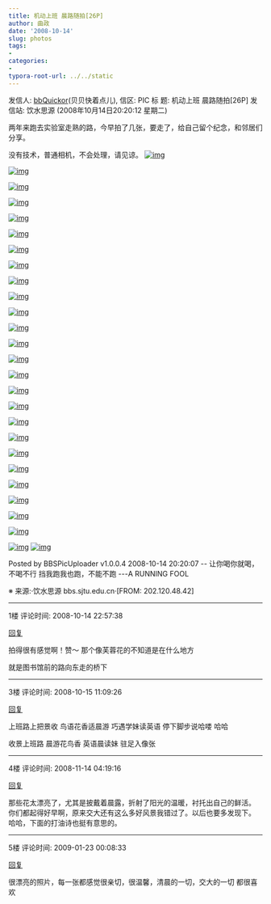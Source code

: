 ```yaml
---
title: 机动上班 晨路随拍[26P]
author: 曲政
date: '2008-10-14'
slug: photos
tags:
- 
categories:
- 
typora-root-url: ../../static
---
```


发信人: [bbQuickor](http://bbs.sjtu.edu.cn/bbsqry?userid=bbQuickor)(贝贝快着点儿), 信区: PIC
标 题: 机动上班 晨路随拍[26P]
发信站: 饮水思源 (2008年10月14日20:20:12 星期二)

两年来跑去实验室走熟的路，今早拍了几张，要走了，给自己留个纪念，和邻居们分享。

没有技术，普通相机，不会处理，请见谅。
[![img](http://bbs.sjtu.edu.cn/file/PIC/122398680484362.jpg?pt=5&ek=1&kp=1&sce=0-12-12)](http://bbs.sjtu.edu.cn/file/PIC/122398680484362.jpg)

[![img](http://bbs.sjtu.edu.cn/file/PIC/122398680483231.jpg?pt=5&ek=1&kp=1&sce=0-12-12)](http://bbs.sjtu.edu.cn/file/PIC/122398680483231.jpg)

[![img](http://bbs.sjtu.edu.cn/file/PIC/122398680474841.jpg?pt=5&ek=1&kp=1&sce=0-12-12)](http://bbs.sjtu.edu.cn/file/PIC/122398680474841.jpg)

[![img](http://bbs.sjtu.edu.cn/file/PIC/122398680483521.jpg?pt=5&ek=1&kp=1&sce=0-12-12)](http://bbs.sjtu.edu.cn/file/PIC/122398680483521.jpg)

[![img](http://bbs.sjtu.edu.cn/file/PIC/122398680574763.jpg?pt=5&ek=1&kp=1&sce=0-12-12)](http://bbs.sjtu.edu.cn/file/PIC/122398680574763.jpg)

[![img](http://bbs.sjtu.edu.cn/file/PIC/122398680583870.jpg?pt=5&ek=1&kp=1&sce=0-12-12)](http://bbs.sjtu.edu.cn/file/PIC/122398680583870.jpg)

[![img](http://bbs.sjtu.edu.cn/file/PIC/122398680584060.jpg?pt=5&ek=1&kp=1&sce=0-12-12)](http://bbs.sjtu.edu.cn/file/PIC/122398680584060.jpg)

[![img](http://bbs.sjtu.edu.cn/file/PIC/122398680684150.jpg?pt=5&ek=1&kp=1&sce=0-12-12)](http://bbs.sjtu.edu.cn/file/PIC/122398680684150.jpg)

[![img](http://bbs.sjtu.edu.cn/file/PIC/122398680683902.jpg?pt=5&ek=1&kp=1&sce=0-12-12)](http://bbs.sjtu.edu.cn/file/PIC/122398680683902.jpg)

[![img](http://bbs.sjtu.edu.cn/file/PIC/122398680783561.jpg?pt=5&ek=1&kp=1&sce=0-12-12)](http://bbs.sjtu.edu.cn/file/PIC/122398680783561.jpg)

[![img](http://bbs.sjtu.edu.cn/file/PIC/122398680783622.jpg?pt=5&ek=1&kp=1&sce=0-12-12)](http://bbs.sjtu.edu.cn/file/PIC/122398680783622.jpg)

[![img](http://bbs.sjtu.edu.cn/file/PIC/122398680783210.jpg?pt=5&ek=1&kp=1&sce=0-12-12)](http://bbs.sjtu.edu.cn/file/PIC/122398680783210.jpg)

[![img](http://bbs.sjtu.edu.cn/file/PIC/122398680783440.jpg?pt=5&ek=1&kp=1&sce=0-12-12)](http://bbs.sjtu.edu.cn/file/PIC/122398680783440.jpg)

[![img](http://bbs.sjtu.edu.cn/file/PIC/122398680883740.jpg?pt=5&ek=1&kp=1&sce=0-12-12)](http://bbs.sjtu.edu.cn/file/PIC/122398680883740.jpg)

[![img](http://bbs.sjtu.edu.cn/file/PIC/122398680883300.jpg?pt=5&ek=1&kp=1&sce=0-12-12)](http://bbs.sjtu.edu.cn/file/PIC/122398680883300.jpg)

[![img](http://bbs.sjtu.edu.cn/file/PIC/122398680874961.jpg?pt=5&ek=1&kp=1&sce=0-12-12)](http://bbs.sjtu.edu.cn/file/PIC/122398680874961.jpg)

[![img](http://bbs.sjtu.edu.cn/file/PIC/122398680884172.jpg?pt=5&ek=1&kp=1&sce=0-12-12)](http://bbs.sjtu.edu.cn/file/PIC/122398680884172.jpg)

[![img](http://bbs.sjtu.edu.cn/file/PIC/122398680883623.jpg?pt=5&ek=1&kp=1&sce=0-12-12)](http://bbs.sjtu.edu.cn/file/PIC/122398680883623.jpg)

[![img](http://bbs.sjtu.edu.cn/file/PIC/122398680983470.jpg?pt=5&ek=1&kp=1&sce=0-12-12)](http://bbs.sjtu.edu.cn/file/PIC/122398680983470.jpg)

[![img](http://bbs.sjtu.edu.cn/file/PIC/122398680983681.jpg?pt=5&ek=1&kp=1&sce=0-12-12)](http://bbs.sjtu.edu.cn/file/PIC/122398680983681.jpg)

[![img](http://bbs.sjtu.edu.cn/file/PIC/122398680984260.jpg?pt=5&ek=1&kp=1&sce=0-12-12)](http://bbs.sjtu.edu.cn/file/PIC/122398680984260.jpg)

[![img](http://bbs.sjtu.edu.cn/file/PIC/122398680983731.jpg?pt=5&ek=1&kp=1&sce=0-12-12)](http://bbs.sjtu.edu.cn/file/PIC/122398680983731.jpg)

[![img](http://bbs.sjtu.edu.cn/file/PIC/122398681083301.jpg?pt=5&ek=1&kp=1&sce=0-12-12)](http://bbs.sjtu.edu.cn/file/PIC/122398681083301.jpg)

[![img](http://bbs.sjtu.edu.cn/file/PIC/122398681183880.jpg?pt=5&ek=1&kp=1&sce=0-12-12)](http://bbs.sjtu.edu.cn/file/PIC/122398681183880.jpg)

[![img](http://bbs.sjtu.edu.cn/file/PIC/122398681183790.jpg?pt=5&ek=1&kp=1&sce=0-12-12)](http://bbs.sjtu.edu.cn/file/PIC/122398681183790.jpg)

[![img](http://bbs.sjtu.edu.cn/file/PIC/122398681283140.jpg?pt=5&ek=1&kp=1&sce=0-12-12)](http://bbs.sjtu.edu.cn/file/PIC/122398681283140.jpg)
[![img](http://bbs.sjtu.edu.cn/file/PIC/122398804884121.JPG?pt=5&ek=1&kp=1&sce=0-12-12)](http://bbs.sjtu.edu.cn/file/PIC/122398804884121.JPG)

Posted by BBSPicUploader v1.0.0.4 2008-10-14 20:20:07
\--
让你喝你就喝，不喝不行
挡我跑我也跑，不能不跑
---A RUNNING FOOL

※ 来源:·饮水思源 bbs.sjtu.edu.cn·[FROM: 202.120.48.42]

---

1楼 评论时间: 2008-10-14 22:57:38

[回复](javascript:;)

拍得很有感觉啊！赞～ 那个像芙蓉花的不知道是在什么地方 

就是图书馆前的路向东走的桥下 

---

3楼 评论时间: 2008-10-15 11:09:26

[回复](javascript:;)

上班路上把景收 鸟语花香适晨游 巧遇学妹读英语 停下脚步说哈喽       哈哈 

收景上班路
晨游花鸟香
英语晨读妹
驻足入像张

---

4楼 评论时间: 2008-11-14 04:19:16

[回复](javascript:;)

那些花太漂亮了，尤其是披戴着晨露，折射了阳光的温暖，衬托出自己的鲜活。 你们都起得好早啊，原来交大还有这么多好风景我错过了。以后也要多发现下。 哈哈，下面的打油诗也挺有意思的。 

---

5楼 评论时间: 2009-01-23 00:08:33

[回复](javascript:;)

很漂亮的照片，每一张都感觉很亲切，很温馨，清晨的一切，交大的一切 都很喜欢 
